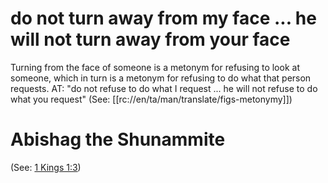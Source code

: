 # do not turn away from my face ... he will not turn away from your face

Turning from the face of someone is a metonym for refusing to look at someone, which in turn is a metonym for refusing to do what that person requests. AT: "do not refuse to do what I request ... he will not refuse to do what you request" (See: [[rc://en/ta/man/translate/figs-metonymy]])

# Abishag the Shunammite

(See: [1 Kings 1:3](../01/03.md))


